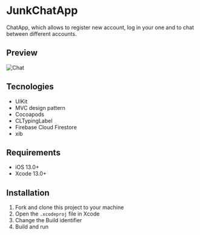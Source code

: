 # JunkChatApp
ChatApp, which allows to register new account, log in your one and to chat between different accounts.

## Preview
![Chat](https://user-images.githubusercontent.com/86513789/215078975-ee5fdbb7-3d4c-4469-80ed-300389976479.png)

## Tecnologies

* UIKit
* MVC design pattern
* Cocoapods
* CLTypingLabel
* Firebase Cloud Firestore
* xib 
## Requirements
* iOS 13.0+
* Xcode 13.0+

## Installation
1. Fork and clone this project to your machine
2. Open the `.xcodeproj` file in Xcode
3. Change the Build identifier
4. Build and run
